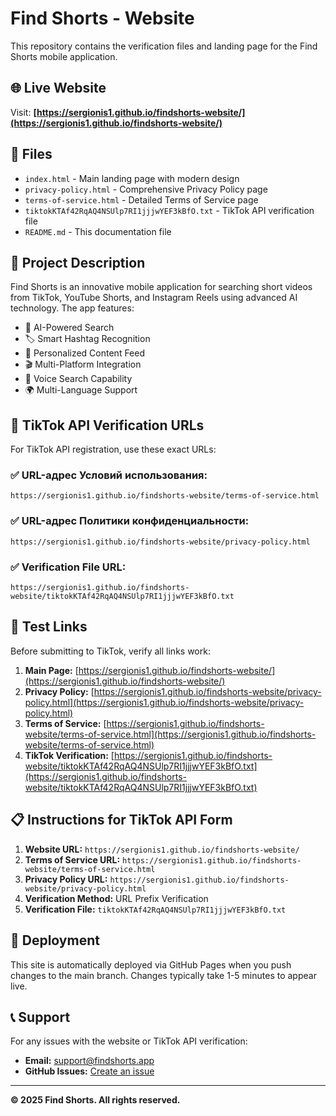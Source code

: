 # Find Shorts - Website

This repository contains the verification files and landing page for the Find Shorts mobile application.

## 🌐 Live Website

Visit: **[https://sergionis1.github.io/findshorts-website/](https://sergionis1.github.io/findshorts-website/)**

## 📁 Files

- `index.html` - Main landing page with modern design
- `privacy-policy.html` - Comprehensive Privacy Policy page
- `terms-of-service.html` - Detailed Terms of Service page
- `tiktokKTAf42RqAQ4NSUlp7RI1jjjwYEF3kBfO.txt` - TikTok API verification file
- `README.md` - This documentation file

## 🎯 Project Description

Find Shorts is an innovative mobile application for searching short videos from TikTok, YouTube Shorts, and Instagram Reels using advanced AI technology. The app features:

- 🤖 AI-Powered Search
- 🏷️ Smart Hashtag Recognition
- 🎯 Personalized Content Feed
- 🎬 Multi-Platform Integration
- 🎤 Voice Search Capability
- 🌍 Multi-Language Support

## 🔗 TikTok API Verification URLs

For TikTok API registration, use these exact URLs:

### ✅ **URL-адрес Условий использования:**
```
https://sergionis1.github.io/findshorts-website/terms-of-service.html
```

### ✅ **URL-адрес Политики конфиденциальности:**
```
https://sergionis1.github.io/findshorts-website/privacy-policy.html
```

### ✅ **Verification File URL:**
```
https://sergionis1.github.io/findshorts-website/tiktokKTAf42RqAQ4NSUlp7RI1jjjwYEF3kBfO.txt
```

## 🧪 Test Links

Before submitting to TikTok, verify all links work:

1. **Main Page:** [https://sergionis1.github.io/findshorts-website/](https://sergionis1.github.io/findshorts-website/)
2. **Privacy Policy:** [https://sergionis1.github.io/findshorts-website/privacy-policy.html](https://sergionis1.github.io/findshorts-website/privacy-policy.html)
3. **Terms of Service:** [https://sergionis1.github.io/findshorts-website/terms-of-service.html](https://sergionis1.github.io/findshorts-website/terms-of-service.html)
4. **TikTok Verification:** [https://sergionis1.github.io/findshorts-website/tiktokKTAf42RqAQ4NSUlp7RI1jjjwYEF3kBfO.txt](https://sergionis1.github.io/findshorts-website/tiktokKTAf42RqAQ4NSUlp7RI1jjjwYEF3kBfO.txt)

## 📋 Instructions for TikTok API Form

1. **Website URL:** `https://sergionis1.github.io/findshorts-website/`
2. **Terms of Service URL:** `https://sergionis1.github.io/findshorts-website/terms-of-service.html`
3. **Privacy Policy URL:** `https://sergionis1.github.io/findshorts-website/privacy-policy.html`
4. **Verification Method:** URL Prefix Verification
5. **Verification File:** `tiktokKTAf42RqAQ4NSUlp7RI1jjjwYEF3kBfO.txt`

## 🚀 Deployment

This site is automatically deployed via GitHub Pages when you push changes to the main branch. Changes typically take 1-5 minutes to appear live.

## 📞 Support

For any issues with the website or TikTok API verification:
- **Email:** support@findshorts.app
- **GitHub Issues:** [Create an issue](https://github.com/sergionis1/findshorts-website/issues)

---

**© 2025 Find Shorts. All rights reserved.** 